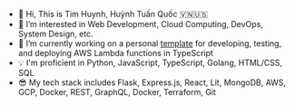 - 👋 Hi, This is Tim Huynh, Huỳnh Tuấn Quốc 🇻🇳🇺🇸
- 👀 I’m interested in Web Development, Cloud Computing, DevOps, System Design, etc.
- 🌱 I’m currently working on a personal [template](https://github.com/TimHuynh0905/lambda-ts) for developing, testing, and deploying AWS Lambda functions in TypeScript
- 💡 I'm proficient in Python, JavaScript, TypeScript, Golang, HTML/CSS, SQL
- 😎 My tech stack includes Flask, Express.js, React, Lit, MongoDB, AWS, GCP, Docker, REST, GraphQL, Docker, Terraform, Git

<!---
TimHuynh0905/TimHuynh0905 is a ✨ special ✨ repository because its `README.md` (this file) appears on your GitHub profile.
You can click the Preview link to take a look at your changes.
--->
